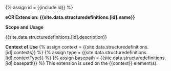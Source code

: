 

{% assign id = {{include.id}} %}


**eCR Extension: {{site.data.structuredefinitions.[id].name}}**



**Scope and Usage**

{{site.data.structuredefinitions.[id].description}}

**Context of Use**
{% assign context = {{site.data.structuredefinitions.[id].contexts}} %}
{% assign type = {{site.data.structuredefinitions.[id].contextType}} %}
{% assign basepath = {{site.data.structuredefinitions.[id].basepath}} %}
This extension is used on the {{context}} element(s).

